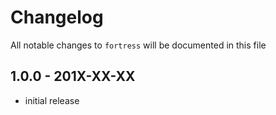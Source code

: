 # Changelog

All notable changes to `fortress` will be documented in this file

## 1.0.0 - 201X-XX-XX

- initial release
